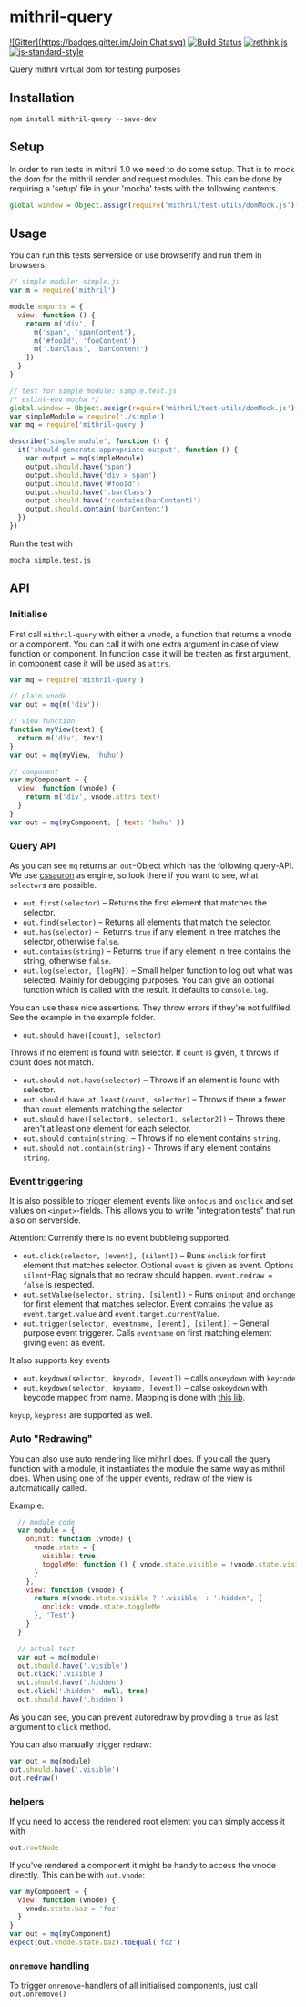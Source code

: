 mithril-query
=============
[![Gitter](https://badges.gitter.im/Join Chat.svg)](https://gitter.im/StephanHoyer/mithril-query?utm_source=badge&utm_medium=badge&utm_campaign=pr-badge&utm_content=badge)
[![Build Status](https://travis-ci.org/StephanHoyer/mithril-query.svg)](https://travis-ci.org/StephanHoyer/mithril-query)
[![rethink.js](https://img.shields.io/badge/rethink-js-yellow.svg)](https://github.com/rethinkjs/manifest)
[![js-standard-style](https://img.shields.io/badge/code%20style-standard-brightgreen.svg)](http://standardjs.com/)

Query mithril virtual dom for testing purposes

## Installation

    npm install mithril-query --save-dev

## Setup

In order to run tests in mithril 1.0 we need to do some setup. That is to mock the dom for the mithril render and request modules.
This can be done by requiring a 'setup' file in your 'mocha' tests with the following contents.

```js
global.window = Object.assign(require('mithril/test-utils/domMock.js')(), require('mithril/test-utils/pushStateMock')())
```

## Usage

You can run this tests serverside or use browserify and run them in browsers.

```js
// simple module: simple.js
var m = require('mithril')

module.exports = {
  view: function () {
    return m('div', [
      m('span', 'spanContent'),
      m('#fooId', 'fooContent'),
      m('.barClass', 'barContent')
    ])
  }
}
```

```js
// test for simple module: simple.test.js
/* eslint-env mocha */
global.window = Object.assign(require('mithril/test-utils/domMock.js')(), require('mithril/test-utils/pushStateMock')())
var simpleModule = require('./simple')
var mq = require('mithril-query')

describe('simple module', function () {
  it('should generate appropriate output', function () {
    var output = mq(simpleModule)
    output.should.have('span')
    output.should.have('div > span')
    output.should.have('#fooId')
    output.should.have('.barClass')
    output.should.have(':contains(barContent)')
    output.should.contain('barContent')
  })
})
```

Run the test with

    mocha simple.test.js

## API


### Initialise

First call `mithril-query` with either a vnode, a function that returns a vnode
or a component. You can call it with one extra argument in case of view function
or component. In function case it will be treaten as first argument, in
component case it will be used as `attrs`.

```js
var mq = require('mithril-query')

// plain vnode
var out = mq(m('div'))

// view function
function myView(text) {
  return m('div', text)
}
var out = mq(myView, 'huhu')

// component
var myComponent = {
  view: function (vnode) {
    return m('div', vnode.attrs.text)
  }
}
var out = mq(myComponent, { text: 'huhu' })
```

### Query API

As you can see `mq` returns an `out`-Object which has the following query-API.
We use [cssauron](https://github.com/chrisdickinson/cssauron) as engine,
so look there if you want to see, what `selector`s are possible.

* `out.first(selector)` – Returns the first element that matches the selector.
* `out.find(selector)` – Returns all elements that match the selector.
* `out.has(selector)` –  Returns `true` if any element in tree matches the selector, otherwise `false`.
* `out.contains(string)` – Returns `true` if any element in tree contains the string, otherwise `false`.
* `out.log(selector, [logFN])` – Small helper function to log out what was selected. Mainly for debugging
purposes. You can give an optional function which is called with the result.
It defaults to `console.log`.

You can use these nice assertions. They throw errors if they're not fullfiled.
See the example in the example folder.

* `out.should.have([count], selector)`

Throws if no element is found with selector. If `count` is given, it throws if
count does not match.

* `out.should.not.have(selector)` – Throws if an element is found with selector.
* `out.should.have.at.least(count, selector)` – Throws if there a fewer than `count` elements matching the selector
* `out.should.have([selector0, selector1, selector2])` – Throws there aren't at least one element for each selector.
* `out.should.contain(string)` – Throws if no element contains `string`.
* `out.should.not.contain(string)` - Throws if any element contains `string`.

### Event triggering

It is also possible to trigger element events like `onfocus` and `onclick` and set values on `<input>`-fields. This allows you to write "integration tests" that run also on serverside.

Attention: Currently there is no event bubbleing supported.

* `out.click(selector, [event], [silent])` – Runs `onclick` for first element that matches selector. Optional `event` is given
as event. Options `silent`-Flag signals that no redraw should happen.
`event.redraw = false` is respected.
* `out.setValue(selector, string, [silent])` – Runs `oninput` and `onchange` for first element that matches selector. Event
contains the value as `event.target.value` and `event.target.currentValue`.
* `out.trigger(selector, eventname, [event], [silent])` – General purpose event triggerer. Calls `eventname` on first matching element giving `event` as event.

It also supports key events

* `out.keydown(selector, keycode, [event])` – calls `onkeydown` with `keycode`
* `out.keydown(selector, keyname, [event])` – calse `onkeydown` with keycode mapped from name. Mapping is done with [this lib](https://github.com/npmcomponent/yields-keycode).

`keyup`, `keypress` are supported as well.

### Auto "Redrawing"

You can also use auto rendering like mithril does. If you call the query
function with a module, it instantiates the module the same way as mithril does.
When using one of the upper events, redraw of the view is automatically called.

Example:

```js
  // module code
  var module = {
    oninit: function (vnode) {
      vnode.state = {
        visible: true,
        toggleMe: function () { vnode.state.visible = !vnode.state.visible }
      }
    },
    view: function (vnode) {
      return m(vnode.state.visible ? '.visible' : '.hidden', {
        onclick: vnode.state.toggleMe
      }, 'Test')
    }
  }

  // actual test
  var out = mq(module)
  out.should.have('.visible')
  out.click('.visible')
  out.should.have('.hidden')
  out.click('.hidden', null, true)
  out.should.have('.hidden')
```

As you can see, you can prevent autoredraw by providing a `true` as last
argument to `click` method.

You can also manually trigger redraw:

```javascript
var out = mq(module)
out.should.have('.visible')
out.redraw()
```

### helpers

If you need to access the rendered root element you can simply access it with

```javascript
out.rootNode
```

If you've rendered a component it might be handy to access the vnode directly.
This can be with `out.vnode`:

```javascript
var myComponent = {
  view: function (vnode) {
    vnode.state.baz = 'foz'
  }
}
var out = mq(myComponent)
expect(out.vnode.state.baz).toEqual('foz')
```

### `onremove` handling

To trigger `onremove`-handlers of all initialised components, just call `out.onremove()`
